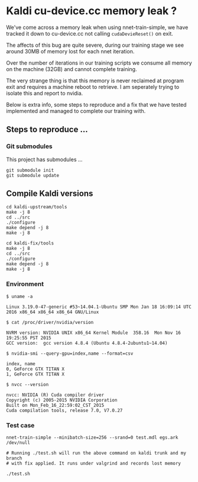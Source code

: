 # Kaldi cu-device.cc memory leak ?

We've come across a memory leak when using nnet-train-simple, we have tracked it 
down to cu-device.cc not calling `cudaDevieReset()` on exit.

The affects of this bug are quite severe, during our training stage we see
around 30MB of memory lost for each nnet iteration.

Over the number of iterations in our training scripts we consume all memory on
the machine (32GB) and cannot complete training.

The very strange thing is that this memory is never reclaimed at program exit
and requires a machine reboot to retrieve. I am seperately trying to isolate
this and report to nvidia.

Below is extra info, some steps to reproduce and a fix that we have tested
implemented and managed to complete our training with.

## Steps to reproduce ...

### Git submodules

This project has submodules ...

    git submodule init
    git submodule update

## Compile Kaldi versions

    cd kaldi-upstream/tools
    make -j 8
    cd ../src
    ./configure
    make depend -j 8
    make -j 8
  
    cd kaldi-fix/tools
    make -j 8
    cd ../src
    ./configure
    make depend -j 8
    make -j 8

### Environment

    $ uname -a

    Linux 3.19.0-47-generic #53~14.04.1-Ubuntu SMP Mon Jan 18 16:09:14 UTC 2016 x86_64 x86_64 x86_64 GNU/Linux

    $ cat /proc/driver/nvidia/version

    NVRM version: NVIDIA UNIX x86_64 Kernel Module  358.16  Mon Nov 16 19:25:55 PST 2015
    GCC version:  gcc version 4.8.4 (Ubuntu 4.8.4-2ubuntu1~14.04)

    $ nvidia-smi --query-gpu=index,name --format=csv

    index, name
    0, GeForce GTX TITAN X
    1, GeForce GTX TITAN X

    $ nvcc --version

    nvcc: NVIDIA (R) Cuda compiler driver
    Copyright (c) 2005-2015 NVIDIA Corporation
    Built on Mon_Feb_16_22:59:02_CST_2015
    Cuda compilation tools, release 7.0, V7.0.27

### Test case

    nnet-train-simple --minibatch-size=256 --srand=0 test.mdl egs.ark /dev/null

    # Running ./test.sh will run the above command on kaldi trunk and my branch
    # with fix applied. It runs under valgrind and records lost memory

    ./test.sh
